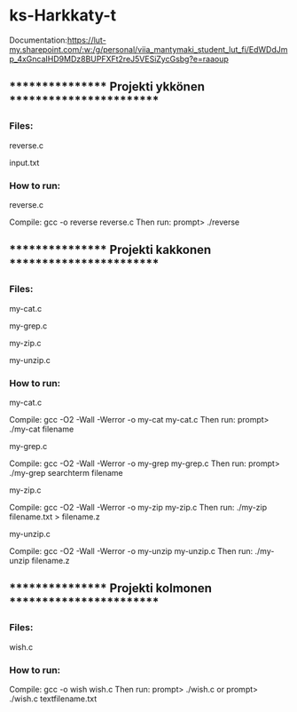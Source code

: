 # ks-Harkkaty-t

Documentation:https://lut-my.sharepoint.com/:w:/g/personal/viia_mantymaki_student_lut_fi/EdWDdJmp_4xGncaIHD9MDz8BUPFXFt2reJ5VESiZycGsbg?e=raaoup

## *************** Projekti ykkönen ***********************

### Files:

reverse.c

input.txt

### How to run:

reverse.c

Compile: gcc -o reverse reverse.c
Then run: prompt> ./reverse

## *************** Projekti kakkonen ***********************

### Files:

my-cat.c

my-grep.c

my-zip.c

my-unzip.c


### How to run:

my-cat.c

Compile: gcc -O2 -Wall -Werror -o my-cat my-cat.c Then run: prompt> ./my-cat filename


my-grep.c

Compile: gcc -O2 -Wall -Werror -o my-grep my-grep.c Then run: prompt> ./my-grep searchterm filename


my-zip.c

Compile: gcc -O2 -Wall -Werror -o my-zip my-zip.c
Then run: ./my-zip filename.txt > filename.z

my-unzip.c

Compile: gcc -O2 -Wall -Werror -o my-unzip my-unzip.c
Then run: ./my-unzip filename.z

## *************** Projekti kolmonen ***********************

### Files:

wish.c

### How to run:

Compile: gcc -o wish wish.c
Then run: prompt> ./wish.c or prompt> ./wish.c textfilename.txt
